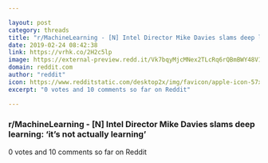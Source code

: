 ```yaml
---

layout: post
category: threads
title: "r/MachineLearning - [N] Intel Director Mike Davies slams deep learning: ‘it’s not actually learning’"
date: 2019-02-24 08:42:38
link: https://vrhk.co/2H2c5lp
image: https://external-preview.redd.it/Vk7bqyMjcMNex2TLcRq6rQBmBWY48V1jxMBe7sZ9A2g.jpg?auto=webp&s=8a02a582d820568764f8f26e61044eefed24d2c5
domain: reddit.com
author: "reddit"
icon: https://www.redditstatic.com/desktop2x/img/favicon/apple-icon-57x57.png
excerpt: "0 votes and 10 comments so far on Reddit"

---
```


### r/MachineLearning - [N] Intel Director Mike Davies slams deep learning: ‘it’s not actually learning’

0 votes and 10 comments so far on Reddit
